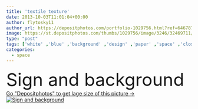 ```yaml
---
title: 'textile texture'
date: 2013-10-03T11:01:04+00:00
author: flytosky11
author_url: https://depositphotos.com/portfolio-1029756.html?ref=64678756
image: https://st.depositphotos.com/thumbs/1029756/image/3246/32469711/api_thumb_450.jpg?forcejpeg=true
type: "post"
tags: ['white' ,'blue' ,'background' ,'design' ,'paper' ,'space' ,'closeup' ,'business' ,'sign' ,'label' ,'art' ,'clothing' ,'nature' ,'detail' ,'texture' ,'light' ,'natural' ,'brown' ,'animal' ,'pattern' ,'towel' ,'black' ,'industrial' ,'dark' ,'old' ,'cloth' ,'leather' ,'skin' ,'symbol' ,'backdrop' ,'concept' ,'effect' ,'icon' ,'structure' ,'blank' ,'mark' ,'cover' ,'material' ,'textured' ,'textile' ,'surface' ,'rough' ,'fabric' ,'quality' ,'fiber' ,'hide' ,'wrinkled' ,'spinning' ,'sofa' ,'cowhide' ]
categories: 
  - space
---
```

<div aling="center">
            <font size="60"> Sign and background</font>   
</div>
<div>
    <a href='https://st.depositphotos.com/thumbs/1029756/image/3246/32469711/api_thumb_450.jpg?forcejpeg=true?ref=64678756' target=_blank > Go "Depositphotos" to get lage size of this picture ->
        <img href='https://st.depositphotos.com/thumbs/1029756/image/3246/32469711/api_thumb_450.jpg?forcejpeg=true?ref=64678756' src='https://st.depositphotos.com/1029756/3246/i/950/depositphotos_32469711-stock-photo-textile-texture.jpg?forcejpeg=true' alt='Sign and background' >
    </a>
</div>
